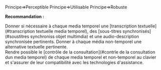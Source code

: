 Principe=>Perceptible
Principe=>Utilisable
Principe=>Robuste

**Recommandation :**

Donner si nécessaire à chaque media temporel une [transcription textuelle](#transcription textuelle media temporel), des [sous-titres synchronisés](#soustitres synchroniss objet multimdia) et une audio-description synchronisée pertinents. Donner à chaque média non-temporel une alternative textuelle pertinente.  
 Rendre possible le [contrôle de la consultation](#contrle de la consultation dun media temporel) de chaque media temporel et non-temporel au clavier et s'assurer de leur compatibilité avec les technologies d'assistance.
